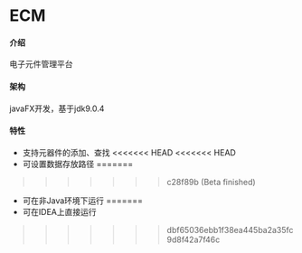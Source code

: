 # ECM

#### 介绍
电子元件管理平台

#### 架构
javaFX开发，基于jdk9.0.4

#### 特性
- 支持元器件的添加、查找
<<<<<<< HEAD
<<<<<<< HEAD
- 可设置数据存放路径
=======
>>>>>>> c28f89b (Beta finished)
- 可在非Java环境下运行
=======
- 可在IDEA上直接运行
>>>>>>> dbf65036ebb1f38ea445ba2a35fc9d8f42a7f46c

